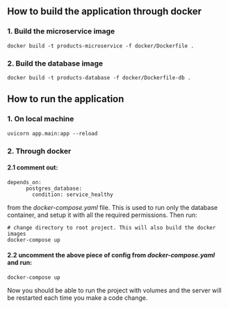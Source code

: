 ## How to build the application through docker
### 1. Build the microservice image
```
docker build -t products-microservice -f docker/Dockerfile .
```
### 2. Build the database image
```
docker build -t products-database -f docker/Dockerfile-db .
```

## How to run the application
### 1. On local machine
```
uvicorn app.main:app --reload
```
### 2. Through docker
#### 2.1 comment out:
```
depends_on:
      postgres_database:
        condition: service_healthy
```

from the *docker-compose.yaml* file. This is used to run only the database container,
 and setup it with all the required permissions. Then run:
```
# change directory to root project. This will also build the docker images
docker-compose up
```

#### 2.2 uncomment the above piece of config from *docker-compose.yaml* and run:
```
docker-compose up
```
Now you should be able to run the project with volumes and the server will be 
restarted each time you make a code change.
